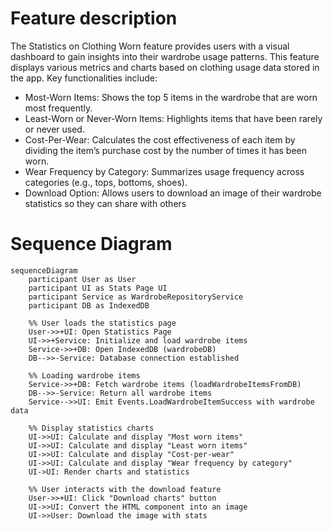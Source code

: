# Feature description
The Statistics on Clothing Worn feature provides users with a visual dashboard to gain insights into their wardrobe usage patterns. This feature displays various metrics and charts based on clothing usage data stored in the app. Key functionalities include:
- Most-Worn Items: Shows the top 5 items in the wardrobe that are worn most frequently.
- Least-Worn or Never-Worn Items: Highlights items that have been rarely or never used.
- Cost-Per-Wear: Calculates the cost effectiveness of each item by dividing the item’s purchase cost by the number of times it has been worn.
- Wear Frequency by Category: Summarizes usage frequency across categories (e.g., tops, bottoms, shoes).
- Download Option: Allows users to download an image of their wardrobe statistics so they can share with others

# Sequence Diagram
``` mermaid
sequenceDiagram
    participant User as User
    participant UI as Stats Page UI
    participant Service as WardrobeRepositoryService
    participant DB as IndexedDB

    %% User loads the statistics page
    User->>+UI: Open Statistics Page
    UI->>+Service: Initialize and load wardrobe items
    Service->>+DB: Open IndexedDB (wardrobeDB)
    DB-->>-Service: Database connection established

    %% Loading wardrobe items
    Service->>+DB: Fetch wardrobe items (loadWardrobeItemsFromDB)
    DB-->>-Service: Return all wardrobe items
    Service-->>UI: Emit Events.LoadWardrobeItemSuccess with wardrobe data

    %% Display statistics charts
    UI->>UI: Calculate and display "Most worn items"
    UI->>UI: Calculate and display "Least worn items"
    UI->>UI: Calculate and display "Cost-per-wear"
    UI->>UI: Calculate and display "Wear frequency by category"
    UI->UI: Render charts and statistics

    %% User interacts with the download feature
    User->>+UI: Click "Download charts" button
    UI->>UI: Convert the HTML component into an image
    UI->>User: Download the image with stats
